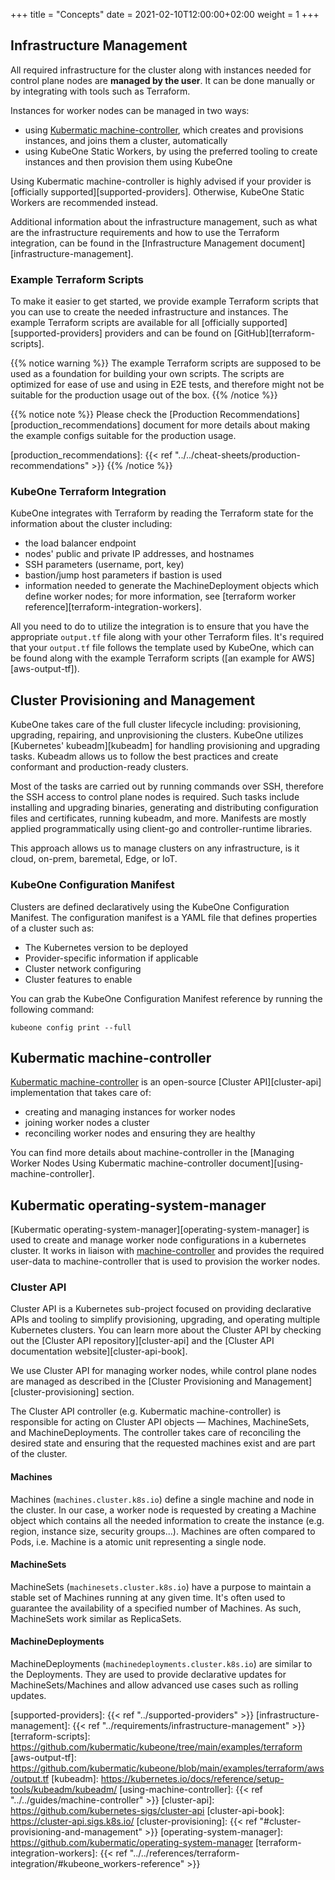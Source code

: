 +++
title = "Concepts"
date = 2021-02-10T12:00:00+02:00
weight = 1
+++

## Infrastructure Management

All required infrastructure for the cluster along with instances needed for
control plane nodes are **managed by the user**. It can be done manually or by
integrating with tools such as Terraform.

Instances for worker nodes can be managed in two ways:

* using [Kubermatic machine-controller][machine-controller], which creates and
  provisions instances, and joins them a cluster, automatically
* using KubeOne Static Workers, by using the preferred tooling to create
  instances and then provision them using KubeOne

Using Kubermatic machine-controller is highly advised if your provider is
[officially supported][supported-providers]. Otherwise, KubeOne Static Workers
are recommended instead.

Additional information about the infrastructure management, such as what are
the infrastructure requirements and how to use the Terraform integration, can
be found in the [Infrastructure Management document][infrastructure-management].

### Example Terraform Scripts

To make it easier to get started, we provide example Terraform scripts that
you can use to create the needed infrastructure and instances. The example
Terraform scripts are available for all
[officially supported][supported-providers] providers and can be found on
[GitHub][terraform-scripts].

{{% notice warning %}}
The example Terraform scripts are supposed to be used as a foundation for
building your own scripts. The scripts are optimized for ease of use and
using in E2E tests, and therefore might not be suitable for the production
usage out of the box.
{{% /notice %}}

{{% notice note %}}
Please check the
[Production Recommendations][production_recommendations]
document for more details about making the example configs suitable for
the production usage.

[production_recommendations]: {{< ref "../../cheat-sheets/production-recommendations" >}}
{{% /notice %}}

### KubeOne Terraform Integration

KubeOne integrates with Terraform by reading the Terraform state for the
information about the cluster including:

* the load balancer endpoint
* nodes' public and private IP addresses, and hostnames
* SSH parameters (username, port, key)
* bastion/jump host parameters if bastion is used
* information needed to generate the MachineDeployment objects which define
  worker nodes; for more information, see [terraform worker reference][terraform-integration-workers].

All you need to do to utilize the integration is to ensure that you have
the appropriate `output.tf` file along with your other Terraform files. It's
required that your `output.tf` file follows the template used by KubeOne, which
can be found along with the example Terraform scripts
([an example for AWS][aws-output-tf]).

## Cluster Provisioning and Management

KubeOne takes care of the full cluster lifecycle including: provisioning,
upgrading, repairing, and unprovisioning the clusters. KubeOne utilizes
[Kubernetes' kubeadm][kubeadm] for handling provisioning and upgrading
tasks. Kubeadm allows us to follow the best practices and create conformant
and production-ready clusters.

Most of the tasks are carried out by running commands over SSH, therefore
the SSH access to control plane nodes is required. Such tasks include
installing and upgrading binaries, generating and distributing configuration
files and certificates, running kubeadm, and more. Manifests are mostly applied
programmatically using client-go and controller-runtime libraries.

This approach allows us to manage clusters on any infrastructure, is it
cloud, on-prem, baremetal, Edge, or IoT.

### KubeOne Configuration Manifest

Clusters are defined declaratively using the KubeOne Configuration Manifest.
The configuration manifest is a YAML file that defines properties of a cluster
such as:

* The Kubernetes version to be deployed
* Provider-specific information if applicable
* Cluster network configuring
* Cluster features to enable

You can grab the KubeOne Configuration Manifest reference by running the
following command:

```
kubeone config print --full
```

## Kubermatic machine-controller

[Kubermatic machine-controller][machine-controller] is an open-source
[Cluster API][cluster-api] implementation that takes care of:

* creating and managing instances for worker nodes
* joining worker nodes a cluster
* reconciling worker nodes and ensuring they are healthy

You can find more details about machine-controller in the
[Managing Worker Nodes Using Kubermatic machine-controller document][using-machine-controller].

## Kubermatic operating-system-manager

[Kubermatic operating-system-manager][operating-system-manager] is used to create and manage worker node
configurations in a kubernetes cluster. It works in liaison with [machine-controller][machine-controller]
and provides the required user-data to machine-controller that is used to provision the worker nodes.

### Cluster API

Cluster API is a Kubernetes sub-project focused on providing declarative APIs
and tooling to simplify provisioning, upgrading, and operating multiple
Kubernetes clusters. You can learn more about the Cluster API by checking out
the [Cluster API repository][cluster-api] and
the [Cluster API documentation website][cluster-api-book].

We use Cluster API for managing worker nodes, while control plane nodes are
managed as described in the
[Cluster Provisioning and Management][cluster-provisioning] section.

The Cluster API controller (e.g. Kubermatic machine-controller) is responsible
for acting on Cluster API objects — Machines, MachineSets, and
MachineDeployments. The controller takes care of reconciling the desired state
and ensuring that the requested machines exist and are part of the cluster.

#### Machines

Machines (`machines.cluster.k8s.io`) define a single machine and node in the
cluster. In our case, a worker node is requested by creating a Machine
object which contains all the needed information to create the instance
(e.g. region, instance size, security groups...). Machines are often compared
to Pods, i.e. Machine is a atomic unit representing a single node.

#### MachineSets

MachineSets (`machinesets.cluster.k8s.io`) have a purpose to maintain a stable
set of Machines running at any given time. It's often used to guarantee the
availability of a specified number of Machines. As such, MachineSets work
similar as ReplicaSets.

#### MachineDeployments

MachineDeployments (`machinedeployments.cluster.k8s.io`) are similar to the
Deployments. They are used to provide declarative updates for
MachineSets/Machines and allow advanced use cases such as rolling updates.

[machine-controller]: https://github.com/kubermatic/machine-controller
[supported-providers]: {{< ref "../supported-providers" >}}
[infrastructure-management]: {{< ref "../requirements/infrastructure-management" >}}
[terraform-scripts]: https://github.com/kubermatic/kubeone/tree/main/examples/terraform
[aws-output-tf]: https://github.com/kubermatic/kubeone/blob/main/examples/terraform/aws/output.tf
[kubeadm]: https://kubernetes.io/docs/reference/setup-tools/kubeadm/kubeadm/
[using-machine-controller]: {{< ref "../../guides/machine-controller" >}}
[cluster-api]: https://github.com/kubernetes-sigs/cluster-api
[cluster-api-book]: https://cluster-api.sigs.k8s.io/
[cluster-provisioning]: {{< ref "#cluster-provisioning-and-management" >}}
[operating-system-manager]: https://github.com/kubermatic/operating-system-manager
[terraform-integration-workers]: {{< ref "../../references/terraform-integration/#kubeone_workers-reference" >}}